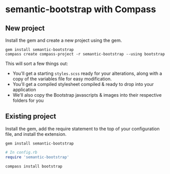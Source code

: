 # semantic-bootstrap with Compass

## New project

Install the gem and create a new project using the gem.

```console
gem install semantic-bootstrap
compass create compass-project -r semantic-bootstrap --using bootstrap
```

This will sort a few things out:

* You'll get a starting `styles.scss` ready for your alterations, along with a copy of the variables file for easy modification.
* You'll get a compiled stylesheet compiled & ready to drop into your application
* We'll also copy the Bootstrap javascripts & images into their respective folders for you

## Existing project

Install the gem, add the require statement to the top of your configuration file, and install the extension.

```console
gem install semantic-bootstrap
```

```ruby
# In config.rb
require 'semantic-bootstrap'
```

```console
compass install bootstrap
```